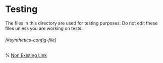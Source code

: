 # Testing

The files in this directory are used for testing purposes. Do not edit these files unless you are working on tests.


###### [#synthetics-config-file]

% [Non Existing Link](./non-existing.md)